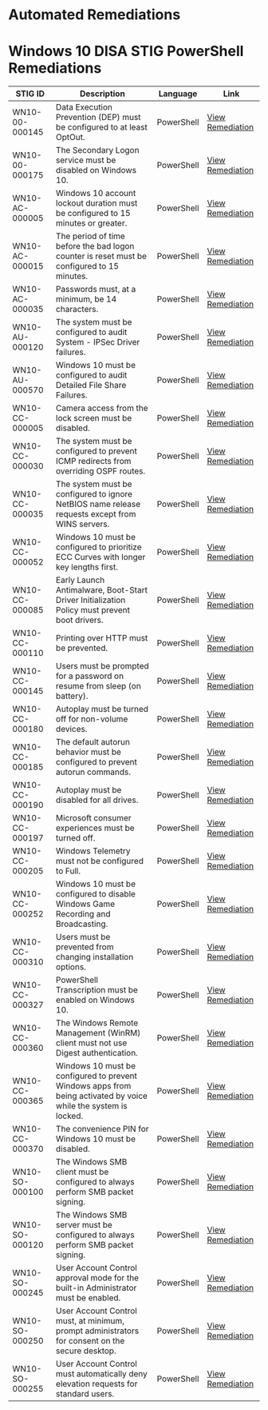 # Automated Remediations

# Windows 10 DISA STIG PowerShell Remediations

| STIG ID            | Description                                                                 | Language   | Link |
|---------------------|-----------------------------------------------------------------------------|------------|------|
| WN10-00-000145      | Data Execution Prevention (DEP) must be configured to at least OptOut.      | PowerShell | [View Remediation]() |
| WN10-00-000175      | The Secondary Logon service must be disabled on Windows 10.                 | PowerShell | [View Remediation]() |
| WN10-AC-000005      | Windows 10 account lockout duration must be configured to 15 minutes or greater. | PowerShell | [View Remediation]() |
| WN10-AC-000015      | The period of time before the bad logon counter is reset must be configured to 15 minutes. | PowerShell | [View Remediation]() |
| WN10-AC-000035      | Passwords must, at a minimum, be 14 characters.                             | PowerShell | [View Remediation]() |
| WN10-AU-000120      | The system must be configured to audit System - IPSec Driver failures.      | PowerShell | [View Remediation]() |
| WN10-AU-000570      | Windows 10 must be configured to audit Detailed File Share Failures.        | PowerShell | [View Remediation]() |
| WN10-CC-000005      | Camera access from the lock screen must be disabled.                        | PowerShell | [View Remediation]() |
| WN10-CC-000030      | The system must be configured to prevent ICMP redirects from overriding OSPF routes. | PowerShell | [View Remediation]() |
| WN10-CC-000035      | The system must be configured to ignore NetBIOS name release requests except from WINS servers. | PowerShell | [View Remediation]() |
| WN10-CC-000052      | Windows 10 must be configured to prioritize ECC Curves with longer key lengths first. | PowerShell | [View Remediation]() |
| WN10-CC-000085      | Early Launch Antimalware, Boot-Start Driver Initialization Policy must prevent boot drivers. | PowerShell | [View Remediation]() |
| WN10-CC-000110      | Printing over HTTP must be prevented.                                       | PowerShell | [View Remediation]() |
| WN10-CC-000145      | Users must be prompted for a password on resume from sleep (on battery).    | PowerShell | [View Remediation]() |
| WN10-CC-000180      | Autoplay must be turned off for non-volume devices.                         | PowerShell | [View Remediation]() |
| WN10-CC-000185      | The default autorun behavior must be configured to prevent autorun commands.| PowerShell | [View Remediation]() |
| WN10-CC-000190      | Autoplay must be disabled for all drives.                                   | PowerShell | [View Remediation]() |
| WN10-CC-000197      | Microsoft consumer experiences must be turned off.                          | PowerShell | [View Remediation]() |
| WN10-CC-000205      | Windows Telemetry must not be configured to Full.                          | PowerShell | [View Remediation]() |
| WN10-CC-000252      | Windows 10 must be configured to disable Windows Game Recording and Broadcasting. | PowerShell | [View Remediation]() |
| WN10-CC-000310      | Users must be prevented from changing installation options.                 | PowerShell | [View Remediation]() |
| WN10-CC-000327      | PowerShell Transcription must be enabled on Windows 10.                     | PowerShell | [View Remediation]() |
| WN10-CC-000360      | The Windows Remote Management (WinRM) client must not use Digest authentication. | PowerShell | [View Remediation]() |
| WN10-CC-000365      | Windows 10 must be configured to prevent Windows apps from being activated by voice while the system is locked. | PowerShell | [View Remediation]() |
| WN10-CC-000370      | The convenience PIN for Windows 10 must be disabled.                        | PowerShell | [View Remediation]() |
| WN10-SO-000100      | The Windows SMB client must be configured to always perform SMB packet signing. | PowerShell | [View Remediation]() |
| WN10-SO-000120      | The Windows SMB server must be configured to always perform SMB packet signing. | PowerShell | [View Remediation]() |
| WN10-SO-000245      | User Account Control approval mode for the built-in Administrator must be enabled. | PowerShell | [View Remediation]() |
| WN10-SO-000250      | User Account Control must, at minimum, prompt administrators for consent on the secure desktop. | PowerShell | [View Remediation]() |
| WN10-SO-000255      | User Account Control must automatically deny elevation requests for standard users. | PowerShell | [View Remediation]() |
